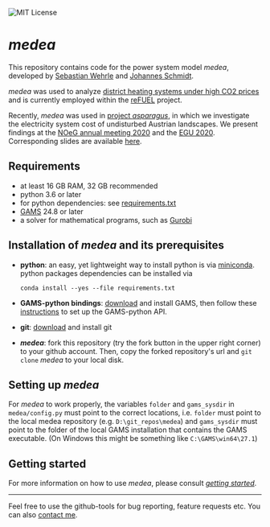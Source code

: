 ![MIT License](https://img.shields.io/badge/license-MIT-green)

_medea_
=======

This repository contains code for the power system model _medea_, developed by 
[Sebastian Wehrle](https://sites.google.com/site/sebwehrle/) and 
[Johannes Schmidt](https://homepage.boku.ac.at/jschmidt/).

_medea_ was used to analyze [district heating systems under high CO2 prices](https://arxiv.org/abs/1810.02109)
and is currently employed within the [reFUEL](https://refuel.world) project. 

Recently, _medea_ was used in [project _asparagus_](projects/asparagus), in which we investigate the electricity system cost 
of undisturbed Austrian landscapes. We present findings at the 
[NOeG annual meeting 2020](https://www.wu.ac.at/economics/ver/noeg-tagung) and the [EGU 2020](https://www.egu2020.eu/).
Corresponding slides are available [here](doc/slides.pdf).   
 

Requirements
-------------
* at least 16 GB RAM, 32 GB recommended 
* python 3.6 or later
* for python dependencies: see [requirements.txt](https://github.com/inwe-boku/medea/blob/master/requirements.txt)
* [GAMS](https://www.gams.com/) 24.8 or later
* a solver for mathematical programs, such as [Gurobi](http://www.gurobi.com/)


Installation of _medea_ and its prerequisites
------------
* **python**: an easy, yet lightweight way to install python is via [miniconda](https://conda.io/miniconda.html).
python packages dependencies can be installed via 
    ```
    conda install --yes --file requirements.txt
    ``` 
* **GAMS-python bindings**: [download](https://www.gams.com/download/) and install GAMS, then follow these 
[instructions](https://www.gams.com/latest/docs/API_PY_TUTORIAL.html) to set up the GAMS-python API.

* **git**: [download](https://git-scm.com/downloads) and install git

* **_medea_**: fork this repository (try the fork button in the upper right corner) to your github account. Then, copy 
the forked repository's url and `git clone` _medea_ to your local disk.

## Setting up _medea_ ##
For _medea_ to work properly, the variables `folder` and `gams_sysdir` in `medea/config.py` must point to the correct 
locations, i.e. `folder` must point to the local medea repository (e.g. `D:\git_repos\medea`) and `gams_sysdir` must 
point to the folder of the local GAMS installation that contains the GAMS executable. (On Windows this might be 
something like `C:\GAMS\win64\27.1`)

## Getting started ##
For more information on how to use _medea_, please consult 
[_getting started_](https://github.com/inwe-boku/medea/blob/master/doc/getting_started.md).  

------- 
 Feel free to use the github-tools for bug reporting, feature requests etc. You can also 
 [contact me](mailto:sebastian.wehrle@boku.ac.at).
